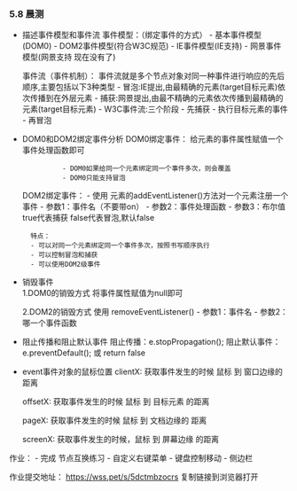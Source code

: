 ### 5.8 晨测
- 描述事件模型和事件流
    事件模型：（绑定事件的方式）
        - 基本事件模型(DOM0)
        - DOM2事件模型(符合W3C规范)
        - IE事件模型(IE支持)
        - 网景事件模型(网景支持 现在没有了)

    事件流（事件机制）：
        事件流就是多个节点对象对同一种事件进行响应的先后顺序,主要包括以下3种类型
        - 冒泡:IE提出,由最精确的元素(target目标元素)依次传播到在外层元素
        - 捕获:网景提出,由最不精确的元素依次传播到最精确的元素(target目标元素)
        - W3C事件流:三个阶段
            - 先捕获
            - 执行目标元素的事件
            - 再冒泡

- DOM0和DOM2绑定事件分析
    DOM0绑定事件：
                给元素的事件属性赋值一个事件处理函数即可

                - DOM0如果给同一个元素绑定同一个事件多次，则会覆盖
                - DOM0只能支持冒泡

    DOM2绑定事件：
        - 使用 元素的addEventListener()方法对一个元素注册一个事件
        - 参数1：事件名（不要带on）
        - 参数2：事件处理函数
        - 参数3：布尔值 true代表捕获 false代表冒泡,默认false

        特点：
        - 可以对同一个元素绑定同一个事件多次，按照书写顺序执行
        - 可以控制冒泡和捕获
        - 可以使用DOM2级事件

- 销毁事件   
    1.DOM0的销毁方式
        将事件属性赋值为null即可

    2.DOM2的销毁方式
        使用 removeEventListener()
        - 参数1：事件名
        - 参数2：哪一个事件函数

- 阻止传播和阻止默认事件
    阻止传播：e.stopPropagation();
    阻止默认事件：e.preventDefault();  或  return false

- event事件对象的鼠标位置
    clientX: 获取事件发生的时候 鼠标 到 窗口边缘的 距离

    offsetX: 获取事件发生的时候 鼠标 到 目标元素 的距离

    pageX: 获取事件发生的时候 鼠标 到 文档边缘的 距离

    screenX: 获取事件发生的时候，鼠标 到 屏幕边缘 的距离




    




作业：
    - 完成 节点互换练习
    - 自定义右键菜单
    - 键盘控制移动
    - 侧边栏


作业提交地址：
    https://wss.pet/s/5dctmbzocrs 复制链接到浏览器打开

